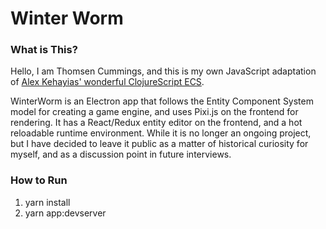 

# Winter Worm

### What is This?

Hello, I am Thomsen Cummings, and this is my own JavaScript adaptation of [Alex Kehayias' wonderful ClojureScript ECS](https://github.com/alexkehayias/chocolatier). 



WinterWorm is an Electron app that follows the Entity Component System model for creating a game engine, and uses Pixi.js on the frontend for rendering. It has a React/Redux entity editor on the frontend, and a hot reloadable runtime environment. While it is no longer an ongoing project, but I have decided to leave it public as a matter of historical curiosity for myself, and as a discussion point in future interviews.

### How to Run

1. yarn install
2. yarn app:devserver
